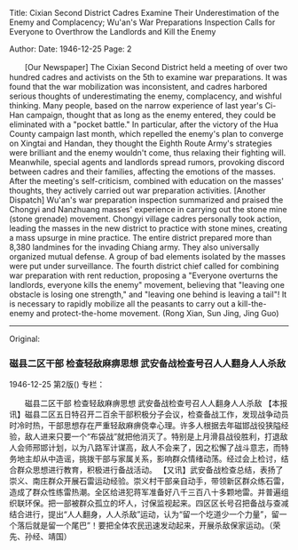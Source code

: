 Title: Cixian Second District Cadres Examine Their Underestimation of the Enemy and Complacency; Wu'an's War Preparations Inspection Calls for Everyone to Overthrow the Landlords and Kill the Enemy

Author: 
Date: 1946-12-25
Page: 2

　　[Our Newspaper] The Cixian Second District held a meeting of over two hundred cadres and activists on the 5th to examine war preparations. It was found that the war mobilization was inconsistent, and cadres harbored serious thoughts of underestimating the enemy, complacency, and wishful thinking. Many people, based on the narrow experience of last year's Ci-Han campaign, thought that as long as the enemy entered, they could be eliminated with a "pocket battle." In particular, after the victory of the Hua County campaign last month, which repelled the enemy's plan to converge on Xingtai and Handan, they thought the Eighth Route Army's strategies were brilliant and the enemy wouldn't come, thus relaxing their fighting will. Meanwhile, special agents and landlords spread rumors, provoking discord between cadres and their families, affecting the emotions of the masses. After the meeting's self-criticism, combined with education on the masses' thoughts, they actively carried out war preparation activities.
    [Another Dispatch] Wu'an's war preparation inspection summarized and praised the Chongyi and Nanzhuang masses' experience in carrying out the stone mine (stone grenade) movement. Chongyi village cadres personally took action, leading the masses in the new district to practice with stone mines, creating a mass upsurge in mine practice. The entire district prepared more than 8,380 landmines for the invading Chiang army. They also universally organized mutual defense. A group of bad elements isolated by the masses were put under surveillance. The fourth district chief called for combining war preparation with rent reduction, proposing a "Everyone overturns the landlords, everyone kills the enemy" movement, believing that "leaving one obstacle is losing one strength," and "leaving one behind is leaving a tail"! It is necessary to rapidly mobilize all the peasants to carry out a kill-the-enemy and protect-the-home movement. (Rong Xian, Sun Jing, Jing Guo)



<hr /> 

Original: 


### 磁县二区干部  检查轻敌麻痹思想  武安备战检查号召人人翻身人人杀敌

1946-12-25
第2版()
专栏：

　　磁县二区干部
    检查轻敌麻痹思想
    武安备战检查号召人人翻身人人杀敌
    【本报讯】磁县二区五日特召开二百余干部积极分子会议，检查备战工作，发现战争动员时冷时热，干部思想存在严重轻敌麻痹侥幸心理。许多人根据去年磁邯战役狭隘经验，敌人进来只要一个“布袋战”就把他消灭了。特别是上月滑县战役胜利，打退敌人会师邢邯计划，以为八路军计谋高，敌人不会来了，因之松懈了战斗意志，而特务地主却从中造谣，挑拨干部与家属关系，影响群众情绪动荡。经过会上检讨，结合群众思想进行教育，积极进行备战活动。
    【又讯】武安备战检查总结，表扬了崇义、南庄群众开展石雷运动经验。崇义村干部亲自动手，带领新区群众练石雷，造成了群众性练雷热潮。全区给进犯蒋军准备好八千三百八十多颗地雷。并普遍组织联环保。把一部被群众孤立的坏人，讨保监视起来。四区区长号召把备战与查减结合进行，提出“人人翻身，人人杀敌”运动，认为“留一个圪道少一个力量”，留一个落后就是留一个尾巴”！要把全体农民迅速发动起来，开展杀敌保家运动。（荣先、孙经、靖国）
